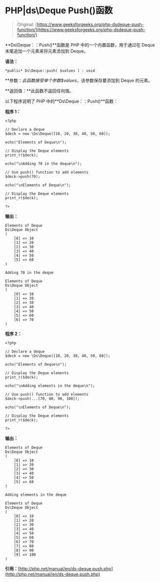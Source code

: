 # PHP|ds\Deque Push()函数

> Original: [https://www.geeksforgeeks.org/php-dsdeque-push-function/](https://www.geeksforgeeks.org/php-dsdeque-push-function/)

**Ds\Deque：：Push()**函数是 PHP 中的一个内置函数，用于通过在 Deque 末尾追加一个元素来将元素添加到 Deque。

**语法：**

```
*public* Ds\Deque::push( $values ) : void
```

**参数：**此函数接受单个参数*$values*，该参数保存要添加到 Deque 的元素。

**返回值：**此函数不返回任何值。

以下程序说明了 PHP 中的**Ds\Deque：：Push()**函数：

**程序 1：**

```
<?php

// Declare a deque
$deck = new \Ds\Deque([10, 20, 30, 40, 50, 60]);

echo("Elements of Deque\n");

// Display the Deque elements
print_r($deck);

echo("\nAdding 70 in the deque\n");

// Use push() function to add elements
$deck->push(70);

echo("\nElements of Deque\n");

// Display the Deque elements
print_r($deck);

?>
```

**输出：**

```
Elements of Deque
Ds\Deque Object
(
    [0] => 10
    [1] => 20
    [2] => 30
    [3] => 40
    [4] => 50
    [5] => 60
)

Adding 70 in the deque

Elements of Deque
Ds\Deque Object
(
    [0] => 10
    [1] => 20
    [2] => 30
    [3] => 40
    [4] => 50
    [5] => 60
    [6] => 70
)

```

**程序 2：**

```
<?php

// Declare a deque
$deck = new \Ds\Deque([10, 20, 30, 40, 50, 60]);

echo("Elements of Deque\n");

// Display the Deque elements
print_r($deck);

echo("\nAdding elements in the deque\n");

// Use push() function to add elements
$deck->push(...[70, 80, 90, 100]);

echo("\nElements of Deque\n");

// Display the Deque elements
print_r($deck);

?>
```

**输出：**

```
Elements of Deque
Ds\Deque Object
(
    [0] => 10
    [1] => 20
    [2] => 30
    [3] => 40
    [4] => 50
    [5] => 60
)

Adding elements in the deque

Elements of Deque
Ds\Deque Object
(
    [0] => 10
    [1] => 20
    [2] => 30
    [3] => 40
    [4] => 50
    [5] => 60
    [6] => 70
    [7] => 80
    [8] => 90
    [9] => 100
)

```

**引用：**[http://php.net/manual/en/ds-deque.push.php](http://php.net/manual/en/ds-deque.push.php)